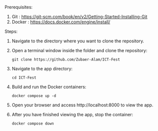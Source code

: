 Prerequisites:

   1. Git    : https://git-scm.com/book/en/v2/Getting-Started-Installing-Git
   2. Docker : https://docs.docker.com/engine/install/

Steps:

   1. Navigate to the directory where you want to clone the repository.

   2. Open a terminal window inside the folder and clone the repository:
                
          git clone https://github.com/Zubaer-Alam/ICT-Fest
          
   3. Navigate to the app directory:
            
          cd ICT-Fest
          
   4. Build and run the Docker containers:
         
          docker compose up -d
          
   5. Open your browser and access http://localhost:8000 to view the app.

   6. After you have finished viewing the app, stop the container:

          docker compose down
          
   

